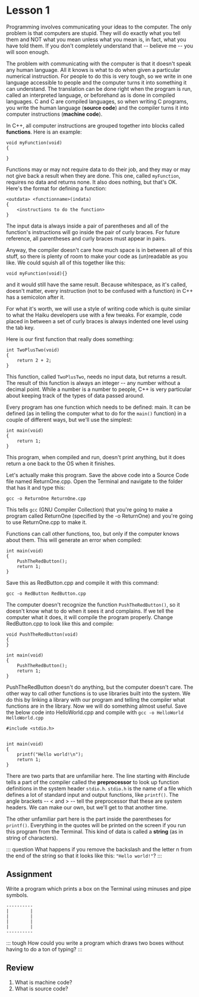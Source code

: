 # Lesson 1

Programming involves communicating your ideas to the computer. The only problem is that computers are stupid. They will do exactly what you tell them and NOT what you mean unless what you mean is, in fact, what you have told them. If you don't completely understand that -- believe me -- you will soon enough.

The problem with communicating with the computer is that it doesn't speak any human language. All it knows is what to do when given a particular numerical instruction. For people to do this is very tough, so we write in one language accessible to people and the computer turns it into something it can understand. The translation can be done right when the program is run, called an interpreted language, or beforehand as is done in compiled languages. C and C are compiled languages, so when writing C programs, you write the human language (**source code**) and the compiler turns it into computer instructions (**machine code**).

In C++, all computer instructions are grouped together into blocks called **functions**. Here is an example:

``` {.c++}
void myFunction(void)
{

}
```

Functions may or may not require data to do their job, and they may or may not give back a result when they are done. This one, called `myFunction`, requires no data and returns none. It also does nothing, but that's OK. Here's the format for defining a function:

    <outdata> <functionname>(indata)
    {
        <instructions to do the function>
    }

The input data is always inside a pair of parentheses and all of the function's instructions will go inside the pair of curly braces. For future reference, all parentheses and curly braces must appear in pairs.

Anyway, the compiler doesn't care how much space is in between all of this stuff, so there is plenty of room to make your code as (un)readable as you like. We could squish all of this together like this:

``` {.c++}
void myFunction(void){}
```

and it would still have the same result. Because whitespace, as it's called, doesn't matter, every instruction (not to be confused with a function) in C++ has a semicolon after it.

For what it's worth, we will use a style of writing code which is quite similar to what the Haiku developers use with a few tweaks. For example, code placed in between a set of curly braces is always indented one level using the tab key.

Here is our first function that really does something:

``` {.c++}
int TwoPlusTwo(void)
{
    return 2 + 2;
}
```

This function, called `TwoPlusTwo`, needs no input data, but returns a result. The result of this function is always an integer -- any number without a decimal point. While a number is a number to people, C++ is very particular about keeping track of the types of data passed around.

Every program has one function which needs to be defined: main. It can be defined (as in telling the computer what to do for the `main()` function) in a couple of different ways, but we'll use the simplest:

``` {.c++}
int main(void)
{
    return 1;
}
```

This program, when compiled and run, doesn't print anything, but it does return a one back to the OS when it finishes.

Let's actually make this program. Save the above code into a Source Code file named ReturnOne.cpp. Open the Terminal and navigate to the folder that has it and type this:

``` {.shell}
gcc -o ReturnOne ReturnOne.cpp
```

This tells `gcc` (GNU Compiler Collection) that you're going to make a program called ReturnOne (specified by the -o ReturnOne) and you're going to use ReturnOne.cpp to make it.

Functions can call other functions, too, but only if the computer knows about them. This will generate an error when compiled:

``` {.c++}
int main(void)
{
    PushTheRedButton();
    return 1;
}
```

Save this as RedButton.cpp and compile it with this command:

``` {.shell}
gcc -o RedButton RedButton.cpp
```

The computer doesn't recognize the function `PushTheRedButton()`, so it doesn't know what to do when it sees it and complains. If we tell the computer what it does, it will compile the program properly. Change RedButton.cpp to look like this and compile:

``` {.c++}
void PushTheRedButton(void)
{
}

int main(void)
{
    PushTheRedButton();
    return 1;
}
```

PushTheRedButton doesn't do anything, but the computer doesn't care. The other way to call other functions is to use libraries built into the system. We do this by linking a library with our program and telling the compiler what functions are in the library. Now we will do something almost useful. Save the below code into HelloWorld.cpp and compile with `gcc -o HelloWorld HelloWorld.cpp`

``` {.c++}
#include <stdio.h>


int main(void)
{
    printf("Hello world!\n");
    return 1;
}
```

There are two parts that are unfamiliar here. The line starting with \#include tells a part of the compiler called the **preprocessor** to look up function definitions in the system header `stdio.h`. `stdio.h` is the name of a file which defines a lot of standard input and output functions, like `printf()`. The angle brackets -- \< and \> -- tell the preprocessor that these are system headers. We can make our own, but we'll get to that another time.

The other unfamiliar part here is the part inside the parentheses for `printf()`. Everything in the quotes will be printed on the screen if you run this program from the Terminal. This kind of data is called a **string** (as in string of characters).

::: question
What happens if you remove the backslash and the letter n from the end of the string so that it looks like this: `"Hello world!"`?
:::

## Assignment

Write a program which prints a box on the Terminal using minuses and pipe symbols.

    ----------
    |        |
    |        |
    |        |
    |        |
    ----------

::: tough
How could you write a program which draws two boxes without having to do a ton of typing?
:::

## Review

1.  What is machine code?
2.  What is source code?
